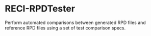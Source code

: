 # RECI-RPDTester
Perform automated comparisons between generated RPD files and reference RPD files using a set of test comparison specs.
